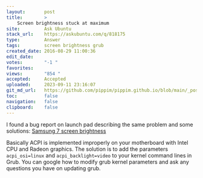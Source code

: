 ```yaml
---
layout:       post
title:        >
    Screen brightness stuck at maximum
site:         Ask Ubuntu
stack_url:    https://askubuntu.com/q/818175
type:         Answer
tags:         screen brightness grub
created_date: 2016-08-29 11:00:36
edit_date:    
votes:        "-1 "
favorites:    
views:        "854 "
accepted:     Accepted
uploaded:     2023-09-11 23:16:07
git_md_url:   https://github.com/pippim/pippim.github.io/blob/main/_posts/2016/2016-08-29-Screen-brightness-stuck-at-maximum.md
toc:          false
navigation:   false
clipboard:    false
---
```


I found a bug report on launch pad describing the same problem and some solutions: [Samsung 7 screen brightness][1]

Basically ACPI is implemented improperly on your motherboard with Intel CPU and Radeon graphics. The solution is to add the parameters `acpi_osi=linux` and `acpi_backlight=video` to your kernel command lines in Grub. You can google how to modify grub kernel parameters and ask any questions you have on updating grub.

  [1]: https://bugs.launchpad.net/ubuntu/+source/linux/+bug/1485246
